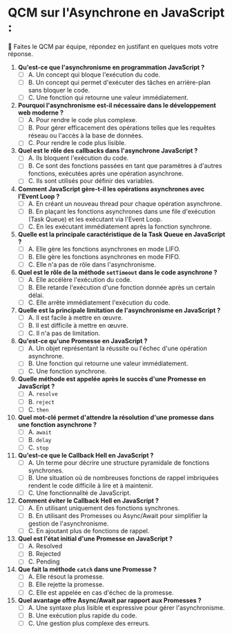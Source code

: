 # QCM sur l'Asynchrone en JavaScript :

:rocket: Faites le QCM par équipe, répondez en justifant en quelques mots votre réponse.

1. **Qu'est-ce que l'asynchronisme en programmation JavaScript ?**
   - [ ] A. Un concept qui bloque l'exécution du code.
   - [ ] B. Un concept qui permet d'exécuter des tâches en arrière-plan sans bloquer le code.
   - [ ] C. Une fonction qui retourne une valeur immédiatement.

1. **Pourquoi l'asynchronisme est-il nécessaire dans le développement web moderne ?**
   - [ ] A. Pour rendre le code plus complexe.
   - [ ] B. Pour gérer efficacement des opérations telles que les requêtes réseau ou l'accès à la base de données.
   - [ ] C. Pour rendre le code plus lisible.

3. **Quel est le rôle des callbacks dans l'asynchrone JavaScript ?**
   - [ ] A. Ils bloquent l'exécution du code.
   - [ ] B. Ce sont des fonctions passées en tant que paramètres à d'autres fonctions, exécutées après une opération asynchrone.
   - [ ] C. Ils sont utilisés pour définir des variables.

4. **Comment JavaScript gère-t-il les opérations asynchrones avec l'Event Loop ?**
   - [ ] A. En créant un nouveau thread pour chaque opération asynchrone.
   - [ ] B. En plaçant les fonctions asynchrones dans une file d'exécution (Task Queue) et les exécutant via l'Event Loop.
   - [ ] C. En les exécutant immédiatement après la fonction synchrone.

5. **Quelle est la principale caractéristique de la Task Queue en JavaScript ?**
   - [ ] A. Elle gère les fonctions asynchrones en mode LIFO.
   - [ ] B. Elle gère les fonctions asynchrones en mode FIFO.
   - [ ] C. Elle n'a pas de rôle dans l'asynchronisme.

6. **Quel est le rôle de la méthode `setTimeout` dans le code asynchrone ?**
   - [ ] A. Elle accélère l'exécution du code.
   - [ ] B. Elle retarde l'exécution d'une fonction donnée après un certain délai.
   - [ ] C. Elle arrête immédiatement l'exécution du code.

7. **Quelle est la principale limitation de l'asynchronisme en JavaScript ?**
   - [ ] A. Il est facile à mettre en œuvre.
   - [ ] B. Il est difficile à mettre en œuvre.
   - [ ] C. Il n'a pas de limitation.

8. **Qu'est-ce qu'une Promesse en JavaScript ?**
   - [ ] A. Un objet représentant la réussite ou l'échec d'une opération asynchrone.
   - [ ] B. Une fonction qui retourne une valeur immédiatement.
   - [ ] C. Une fonction synchrone.

9. **Quelle méthode est appelée après le succès d'une Promesse en JavaScript ?**
   - [ ] A. `resolve`
   - [ ] B. `reject`
   - [ ] C. `then`

10. **Quel mot-clé permet d'attendre la résolution d'une promesse dans une fonction asynchrone ?**
    - [ ] A. `await`
    - [ ] B. `delay`
    - [ ] C. `stop`

11. **Qu'est-ce que le Callback Hell en JavaScript ?**
    - [ ] A. Un terme pour décrire une structure pyramidale de fonctions synchrones.
    - [ ] B. Une situation où de nombreuses fonctions de rappel imbriquées rendent le code difficile à lire et à maintenir.
    - [ ] C. Une fonctionnalité de JavaScript.

12. **Comment éviter le Callback Hell en JavaScript ?**
    - [ ] A. En utilisant uniquement des fonctions synchrones.
    - [ ] B. En utilisant des Promesses ou Async/Await pour simplifier la gestion de l'asynchronisme.
    - [ ] C. En ajoutant plus de fonctions de rappel.

13. **Quel est l'état initial d'une Promesse en JavaScript ?**
    - [ ] A. Resolved
    - [ ] B. Rejected
    - [ ] C. Pending

14. **Que fait la méthode `catch` dans une Promesse ?**
    - [ ] A. Elle résout la promesse.
    - [ ] B. Elle rejette la promesse.
    - [ ] C. Elle est appelée en cas d'échec de la promesse.

15. **Quel avantage offre Async/Await par rapport aux Promesses ?**
    - [ ] A. Une syntaxe plus lisible et expressive pour gérer l'asynchronisme.
    - [ ] B. Une exécution plus rapide du code.
    - [ ] C. Une gestion plus complexe des erreurs.
